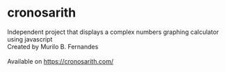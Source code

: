 # cronosarith

Independent project that displays a complex numbers graphing calculator using javascript\
Created by Murilo B. Fernandes
<br><br>
Available on https://cronosarith.com/
